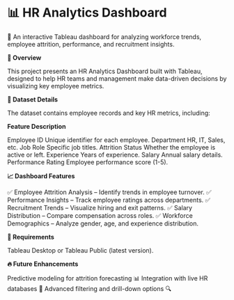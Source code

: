 # 📊 HR Analytics Dashboard

🚀 An interactive Tableau dashboard for analyzing workforce trends, employee attrition, performance, and recruitment insights.

**📌 Overview**

This project presents an HR Analytics Dashboard built with Tableau, designed to help HR teams and management make data-driven decisions by visualizing key employee metrics.

**📂 Dataset Details**

The dataset contains employee records and key HR metrics, including:

**Feature	Description**

Employee ID	Unique identifier for each employee.
Department	HR, IT, Sales, etc.
Job Role	Specific job titles.
Attrition Status	Whether the employee is active or left.
Experience	Years of experience.
Salary	Annual salary details.
Performance Rating	Employee performance score (1-5).

**📈 Dashboard Features**

✅ Employee Attrition Analysis – Identify trends in employee turnover.
✅ Performance Insights – Track employee ratings across departments.
✅ Recruitment Trends – Visualize hiring and exit patterns.
✅ Salary Distribution – Compare compensation across roles.
✅ Workforce Demographics – Analyze gender, age, and experience distribution.

**📌 Requirements**

Tableau Desktop or Tableau Public (latest version).

**🔥 Future Enhancements**

Predictive modeling for attrition forecasting 📊
Integration with live HR databases 🏢
Advanced filtering and drill-down options 🔍
